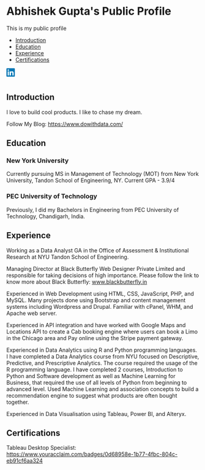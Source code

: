 # Abhishek Gupta's Public Profile
This is my public profile

<ul>
  <li><a href="#introduction">Introduction</a></li>  
  <li><a href="#education">Education</a></li>  
  <li><a href="#experience">Experience</a></li>  
  <li><a href="#certifications">Certifications</a></li>
</ul>

<a href="https://www.linkedin.com/in/abhishek-gupta-nyu/">
  <img align="left" alt="Abhishek's LinkedIN" width="22px" src="https://raw.githubusercontent.com/abhishek-gupta-nyu/profile/main/images/linkedin.svg" />
</a>

<br/><br/>

<h2 id="introduction">Introduction</h2>

I love to build cool products. I like to chase my dream.

Follow My Blog: https://www.dowithdata.com/

<h2 id="education">Education</h2>

<h3>New York University</h3>
<!-- img alt="NYU Logo" width="100px" src="https://raw.githubusercontent.com/abhishek-gupta-nyu/profile/main/images/nyu-logo.png" / -->
Currently pursuing MS in Management of Technology (MOT) from New York University, Tandon School of Engineering, NY. Current GPA - 3.9/4

<h3>PEC University of Technology</h3>
<!-- img alt="PEC Logo" width="100px" src="https://raw.githubusercontent.com/abhishek-gupta-nyu/profile/main/images/pec-logo.png" / -->
Previously, I did my Bachelors in Engineering from PEC University of Technology, Chandigarh, India.

<br/>

<h2 id="experience">Experience</h2>

Working as a Data Analyst GA in the Office of Assessment & Institutional Research at NYU Tandon School of Engineering.

Managing Director at Black Butterfly Web Designer Private Limited and responsible for taking decisions of high importance. Please follow the link to know more about Black Butterfly: www.blackbutterfly.in

Experienced in Web Development using HTML, CSS, JavaScript, PHP, and MySQL. Many projects done using Bootstrap and content management systems including Wordpress and Drupal. Familiar with cPanel, WHM, and Apache web server.

Experienced in API integration and have worked with Google Maps and Locations API to create a Cab booking engine where users can book a Limo in the Chicago area and Pay online using the Stripe payment gateway.

Experienced in Data Analytics using R and Python programming languages. I have completed a Data Analytics course from NYU focused on Descriptive, Predictive, and Prescriptive Analytics. The course required the usage of the R programming language. I have completed 2 courses, Introduction to Python and Software development as well as Machine Learning for Business, that required the use of all levels of Python from beginning to advanced level. Used Machine Learning and association concepts to build a recommendation engine to suggest what products are often bought together.

Experienced in Data Visualisation using Tableau, Power BI, and Alteryx.

<h2 id="certifications">Certifications</h2>

Tableau Desktop Specialist: https://www.youracclaim.com/badges/0d68958e-1b77-4fbc-804c-eb91cf6aa324 
